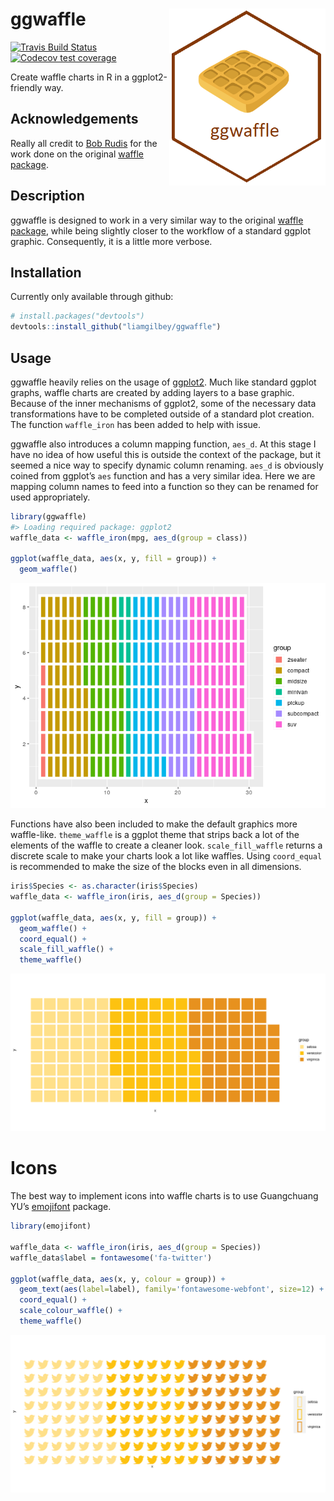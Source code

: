 
<!-- README.md is generated from README.Rmd. Please edit that file -->

# ggwaffle <img src="man/figures/logo.png" align="right" width=250/>

<!-- badges: start -->

[![Travis Build
Status](https://travis-ci.org/liamgilbey/ggwaffle.svg?branch=master)](https://travis-ci.org/liamgilbey/ggwaffle)
[![Codecov test
coverage](https://codecov.io/gh/liamgilbey/ggwaffle/branch/master/graph/badge.svg)](https://app.codecov.io/gh/liamgilbey/ggwaffle?branch=master)
<!-- badges: end -->

Create waffle charts in R in a ggplot2-friendly way.

## Acknowledgements

Really all credit to [Bob Rudis](https://github.com/hrbrmstr) for the
work done on the original [waffle
package](https://github.com/hrbrmstr/waffle).

## Description

ggwaffle is designed to work in a very similar way to the original
[waffle package](https://github.com/hrbrmstr/waffle), while being
slightly closer to the workflow of a standard ggplot graphic.
Consequently, it is a little more verbose.

## Installation

Currently only available through github:

``` r
# install.packages("devtools")
devtools::install_github("liamgilbey/ggwaffle")
```

## Usage

ggwaffle heavily relies on the usage of
[ggplot2](https://github.com/tidyverse/ggplot2). Much like standard
ggplot graphs, waffle charts are created by adding layers to a base
graphic. Because of the inner mechanisms of ggplot2, some of the
necessary data transformations have to be completed outside of a
standard plot creation. The function `waffle_iron` has been added to
help with issue.

ggwaffle also introduces a column mapping function, `aes_d`. At this
stage I have no idea of how useful this is outside the context of the
package, but it seemed a nice way to specify dynamic column renaming.
`aes_d` is obviously coined from ggplot’s `aes` function and has a very
similar idea. Here we are mapping column names to feed into a function
so they can be renamed for used appropriately.

``` r
library(ggwaffle)
#> Loading required package: ggplot2
waffle_data <- waffle_iron(mpg, aes_d(group = class))

ggplot(waffle_data, aes(x, y, fill = group)) + 
  geom_waffle()
```

![](man/figures/README-unnamed-chunk-2-1.png)<!-- -->

Functions have also been included to make the default graphics more
waffle-like. `theme_waffle` is a ggplot theme that strips back a lot of
the elements of the waffle to create a cleaner look. `scale_fill_waffle`
returns a discrete scale to make your charts look a lot like waffles.
Using `coord_equal` is recommended to make the size of the blocks even
in all dimensions.

``` r
iris$Species <- as.character(iris$Species)
waffle_data <- waffle_iron(iris, aes_d(group = Species))

ggplot(waffle_data, aes(x, y, fill = group)) + 
  geom_waffle() + 
  coord_equal() + 
  scale_fill_waffle() + 
  theme_waffle()
```

![](man/figures/README-unnamed-chunk-3-1.png)<!-- -->

# Icons

The best way to implement icons into waffle charts is to use Guangchuang
YU’s
[emojifont](https://cran.r-project.org/web/packages/emojifont/vignettes/emojifont.html)
package.

``` r
library(emojifont)  

waffle_data <- waffle_iron(iris, aes_d(group = Species)) 
waffle_data$label = fontawesome('fa-twitter')

ggplot(waffle_data, aes(x, y, colour = group)) + 
  geom_text(aes(label=label), family='fontawesome-webfont', size=12) +
  coord_equal() + 
  scale_colour_waffle() + 
  theme_waffle()  
```

![](man/figures/README-unnamed-chunk-4-1.png)<!-- -->
